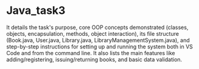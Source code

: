 # Java_task3

It details the task's purpose, core OOP concepts demonstrated (classes, objects, encapsulation, methods, object interaction), its file structure (Book.java, User.java, Library.java, LibraryManagementSystem.java), and step-by-step instructions for setting up and running the system both in VS Code and from the command line. It also lists the main features like adding/registering, issuing/returning books, and basic data validation.
